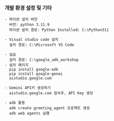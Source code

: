 ### 개발 환경 설정 및 기타

    - 파이썬 설치 버전
      버전: python 3.11.9
      파이썬 설치 경로: Python Installed: C:\Python311
      
    - Visual studio code 설치  
      설치 경로: C:\Microsoft VS Code
      
    - 실습
      설치 경로: C:\google_adk_workshop
    - 설치 패키지
      pip install google-adk
      pip install google-genai
      aistudio.google.com

    - Gemini API키 생성하기
      aistudio.google.com 접속후, API Key 생성

    - adk 활용
      adk create greeting_agent 프로젝트 생성
      adk web agents 실행
